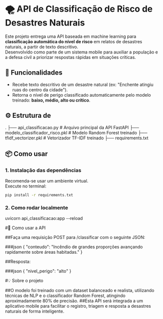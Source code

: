 # 🌪️ API de Classificação de Risco de Desastres Naturais

Este projeto entrega uma API baseada em machine learning para **classificação automática do nível de risco** em relatos de desastres naturais, a partir de texto descritivo.  
Desenvolvido como parte de um sistema mobile para auxiliar a população e a defesa civil a priorizar respostas rápidas em situações críticas.

## 🚀 Funcionalidades

- Recebe texto descritivo de um desastre natural (ex: "Enchente atingiu ruas do centro da cidade").
- Retorna o nível de perigo classificado automaticamente pelo modelo treinado: **baixo, médio, alto ou crítico**.

## ⚙ Estrutura de 
.
├── api_classificacao.py          # Arquivo principal da API FastAPI
├── modelo_classificador_risco.pkl   # Modelo Random Forest treinado
├── tfidf_vectorizer.pkl             # Vetorizador TF-IDF treinado
├── requirements.txt

## 📦 Como usar

### 1. Instalação das dependências

Recomenda-se usar um ambiente virtual.  
Execute no terminal:

```bash
pip install -r requirements.txt
```
### 2. Como rodar localmente

uvicorn api_classificacao:app --reload

#📲 Como usar a API

##Faça uma requisição POST para /classificar com o seguinte JSON:

###json
{
  "conteudo": "Incêndio de grandes proporções avançando rapidamente sobre áreas habitadas."
}

##Resposta:

###json
{
  "nivel_perigo": "alto"
}

#💡 Sobre o projeto

##O modelo foi treinado com um dataset balanceado e realista, utilizando técnicas de NLP e o classificador Random Forest, atingindo aproximadamente 80% de precisão.
##Esta API será integrada a um aplicativo mobile para facilitar o registro, triagem e resposta a desastres naturais de forma inteligente.


